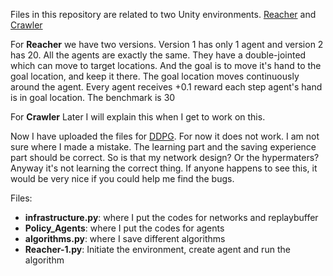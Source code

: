 Files in this repository are related to two Unity environments. [Reacher](https://github.com/Unity-Technologies/ml-agents/blob/master/docs/Learning-Environment-Examples.md#reacher) and [Crawler](https://github.com/Unity-Technologies/ml-agents/blob/master/docs/Learning-Environment-Examples.md#crawler)

For **Reacher** we have two versions. Version 1 has only 1 agent and version 2 has 20. All the agents are exactly the same. They have a double-jointed which can move to target locations. And the goal is to move it's hand to the goal location, and keep it there. The goal location moves continuously around the agent. Every agent receives +0.1 reward each step agent's hand is in goal location. The benchmark is 30

For **Crawler** 
Later I will explain this when I get to work on this.

Now I have uploaded the files for [DDPG](https://arxiv.org/abs/1509.02971). For now it does not work. I am not sure where I made a mistake. The learning part and the saving experience part should be correct. So is that my network design? Or the hypermaters? Anyway it's not learning the correct thing. If anyone happens to see this, it would be very nice if you could help me find the bugs.

Files:
  * **infrastructure.py**: where I put the codes for networks and replaybuffer
  * **Policy_Agents**: where I put the codes for agents
  * **algorithms.py**: where I save different algorithms
  * **Reacher-1.py**: Initiate the environment, create agent and run the algorithm
